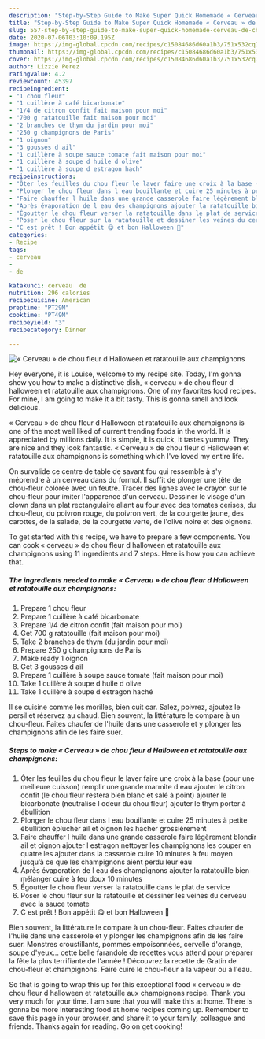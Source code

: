 ```yaml
---
description: "Step-by-Step Guide to Make Super Quick Homemade « Cerveau » de chou fleur d Halloween et ratatouille aux champignons"
title: "Step-by-Step Guide to Make Super Quick Homemade « Cerveau » de chou fleur d Halloween et ratatouille aux champignons"
slug: 557-step-by-step-guide-to-make-super-quick-homemade-cerveau-de-chou-fleur-d-halloween-et-ratatouille-aux-champignons
date: 2020-07-06T03:10:09.195Z
image: https://img-global.cpcdn.com/recipes/c15084686d60a1b3/751x532cq70/cerveau-de-chou-fleur-d-halloween-et-ratatouille-aux-champignons-photo-principale-de-la-recette.jpg
thumbnail: https://img-global.cpcdn.com/recipes/c15084686d60a1b3/751x532cq70/cerveau-de-chou-fleur-d-halloween-et-ratatouille-aux-champignons-photo-principale-de-la-recette.jpg
cover: https://img-global.cpcdn.com/recipes/c15084686d60a1b3/751x532cq70/cerveau-de-chou-fleur-d-halloween-et-ratatouille-aux-champignons-photo-principale-de-la-recette.jpg
author: Lizzie Perez
ratingvalue: 4.2
reviewcount: 45397
recipeingredient:
- "1 chou fleur"
- "1 cuillère à café bicarbonate"
- "1/4 de citron confit fait maison pour moi"
- "700 g ratatouille fait maison pour moi"
- "2 branches de thym du jardin pour moi"
- "250 g champignons de Paris"
- "1 oignon"
- "3 gousses d ail"
- "1 cuillère à soupe sauce tomate fait maison pour moi"
- "1 cuillère à soupe d huile d olive"
- "1 cuillère à soupe d estragon hach"
recipeinstructions:
- "Ôter les feuilles du chou fleur le laver faire une croix à la base (pour une meilleure cuisson) remplir une grande marmite d eau ajouter le citron confit (le chou fleur restera bien blanc et salé à point) ajouter le bicarbonate (neutralise l odeur du chou fleur) ajouter le thym porter à ébullition"
- "Plonger le chou fleur dans l eau bouillante et cuire 25 minutes à petite ébullition éplucher ail et oignon les hacher grossièrement"
- "Faire chauffer l huile dans une grande casserole faire légèrement blondir ail et oignon ajouter l estragon nettoyer les champignons les couper en quatre les ajouter dans la casserole cuire 10 minutes à feu moyen jusqu’à ce que les champignons aient perdu leur eau"
- "Après évaporation de l eau des champignons ajouter la ratatouille bien mélanger cuire à feu doux 10 minutes"
- "Égoutter le chou fleur verser la ratatouille dans le plat de service"
- "Poser le chou fleur sur la ratatouille et dessiner les veines du cerveau avec la sauce tomate"
- "C est prêt ! Bon appétit 😋 et bon Halloween 🎃"
categories:
- Recipe
tags:
- cerveau
- 
- de

katakunci: cerveau  de 
nutrition: 296 calories
recipecuisine: American
preptime: "PT29M"
cooktime: "PT49M"
recipeyield: "3"
recipecategory: Dinner

---
```



![« Cerveau » de chou fleur d Halloween et ratatouille aux champignons](https://img-global.cpcdn.com/recipes/c15084686d60a1b3/751x532cq70/cerveau-de-chou-fleur-d-halloween-et-ratatouille-aux-champignons-photo-principale-de-la-recette.jpg)

Hey everyone, it is Louise, welcome to my recipe site. Today, I'm gonna show you how to make a distinctive dish, « cerveau » de chou fleur d halloween et ratatouille aux champignons. One of my favorites food recipes. For mine, I am going to make it a bit tasty. This is gonna smell and look delicious.

« Cerveau » de chou fleur d Halloween et ratatouille aux champignons is one of the most well liked of current trending foods in the world. It is appreciated by millions daily. It is simple, it is quick, it tastes yummy. They are nice and they look fantastic. « Cerveau » de chou fleur d Halloween et ratatouille aux champignons is something which I've loved my entire life.

On survalide ce centre de table de savant fou qui ressemble à s&#39;y méprendre à un cerveau dans du formol. Il suffit de plonger une tête de chou-fleur colorée avec un feutre. Tracer des lignes avec le crayon sur le chou-fleur pour imiter l&#39;apparence d&#39;un cerveau. Dessiner le visage d&#39;un clown dans un plat rectangulaire allant au four avec des tomates cerises, du chou-fleur, du poivron rouge, du poivron vert, de la courgette jaune, des carottes, de la salade, de la courgette verte, de l&#39;olive noire et des oignons.


To get started with this recipe, we have to prepare a few components. You can cook « cerveau » de chou fleur d halloween et ratatouille aux champignons using 11 ingredients and 7 steps. Here is how you can achieve that.

<!--inarticleads1-->

##### The ingredients needed to make « Cerveau » de chou fleur d Halloween et ratatouille aux champignons:

1. Prepare 1 chou fleur
1. Prepare 1 cuillère à café bicarbonate
1. Prepare 1/4 de citron confit (fait maison pour moi)
1. Get 700 g ratatouille (fait maison pour moi)
1. Take 2 branches de thym (du jardin pour moi)
1. Prepare 250 g champignons de Paris
1. Make ready 1 oignon
1. Get 3 gousses d ail
1. Prepare 1 cuillère à soupe sauce tomate (fait maison pour moi)
1. Take 1 cuillère à soupe d huile d olive
1. Take 1 cuillère à soupe d estragon haché


Il se cuisine comme les morilles, bien cuit car. Salez, poivrez, ajoutez le persil et réservez au chaud. Bien souvent, la littérature le compare à un chou-fleur. Faites chaufer de l&#39;huile dans une casserole et y plonger les champignons afin de les faire suer. 

<!--inarticleads2-->

##### Steps to make « Cerveau » de chou fleur d Halloween et ratatouille aux champignons:

1. Ôter les feuilles du chou fleur le laver faire une croix à la base (pour une meilleure cuisson) remplir une grande marmite d eau ajouter le citron confit (le chou fleur restera bien blanc et salé à point) ajouter le bicarbonate (neutralise l odeur du chou fleur) ajouter le thym porter à ébullition
1. Plonger le chou fleur dans l eau bouillante et cuire 25 minutes à petite ébullition éplucher ail et oignon les hacher grossièrement
1. Faire chauffer l huile dans une grande casserole faire légèrement blondir ail et oignon ajouter l estragon nettoyer les champignons les couper en quatre les ajouter dans la casserole cuire 10 minutes à feu moyen jusqu’à ce que les champignons aient perdu leur eau
1. Après évaporation de l eau des champignons ajouter la ratatouille bien mélanger cuire à feu doux 10 minutes
1. Égoutter le chou fleur verser la ratatouille dans le plat de service
1. Poser le chou fleur sur la ratatouille et dessiner les veines du cerveau avec la sauce tomate
1. C est prêt ! Bon appétit 😋 et bon Halloween 🎃


Bien souvent, la littérature le compare à un chou-fleur. Faites chaufer de l&#39;huile dans une casserole et y plonger les champignons afin de les faire suer. Monstres croustillants, pommes empoisonnées, cervelle d&#39;orange, soupe d&#39;yeux… cette belle farandole de recettes vous attend pour préparer la fête la plus terrifiante de l&#39;année ! Découvrez la recette de Gratin de chou-fleur et champignons. Faire cuire le chou-fleur à la vapeur ou à l&#39;eau. 

So that is going to wrap this up for this exceptional food « cerveau » de chou fleur d halloween et ratatouille aux champignons recipe. Thank you very much for your time. I am sure that you will make this at home. There is gonna be more interesting food at home recipes coming up. Remember to save this page in your browser, and share it to your family, colleague and friends. Thanks again for reading. Go on get cooking!
